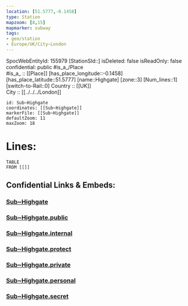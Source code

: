 ```yaml
---
location: [51.5777,-0.1458] 
type: Station 
mapzoom: [8,15] 
mapmarker: subway 
tags:
- geo/station
- Europe/UK/City~London
---
```

SpocWebEntityId: 155979
[StationSId::] 
isDeleted: false
isReadOnly: false
confidential: public
#is_a_/Place  
#is_a_ :: [[Place]] 
[has_place_longitude::-0.1458] 
[has_place_latitude::51.5777] 
[name::Highgate] 
[zone::3] 
[Num_lines::1] 
[switch-to-Rail::0] 
Country :: [[UK]]  
City :: [[../../../London]]  


```leaflet
id: Sub~Highgate
coordinates: [[Sub~Highgate]] 
markerFile: [[Sub~Highgate]] 
defaultZoom: 11 
maxZoom: 18
```


# Lines: 
```dataview
TABLE 
FROM [[]] 
```


## Confidential Links & Embeds: 

### [Sub~Highgate](/_Standards/Earth/Continent/Europe/Europe~North/UK/England/Regions~England/London,Greater/cities~GreaterLondon/Underground/Station/Sub~Highgate.md) 

### [Sub~Highgate.public](/_public/Earth/Continent/Europe/Europe~North/UK/England/Regions~England/London,Greater/cities~GreaterLondon/Underground/Station/Sub~Highgate.public.md) 

### [Sub~Highgate.internal](/_internal/Earth/Continent/Europe/Europe~North/UK/England/Regions~England/London,Greater/cities~GreaterLondon/Underground/Station/Sub~Highgate.internal.md) 

### [Sub~Highgate.protect](/_protect/Earth/Continent/Europe/Europe~North/UK/England/Regions~England/London,Greater/cities~GreaterLondon/Underground/Station/Sub~Highgate.protect.md) 

### [Sub~Highgate.private](/_private/Earth/Continent/Europe/Europe~North/UK/England/Regions~England/London,Greater/cities~GreaterLondon/Underground/Station/Sub~Highgate.private.md) 

### [Sub~Highgate.personal](/_personal/Earth/Continent/Europe/Europe~North/UK/England/Regions~England/London,Greater/cities~GreaterLondon/Underground/Station/Sub~Highgate.personal.md) 

### [Sub~Highgate.secret](/_secret/Earth/Continent/Europe/Europe~North/UK/England/Regions~England/London,Greater/cities~GreaterLondon/Underground/Station/Sub~Highgate.secret.md)

